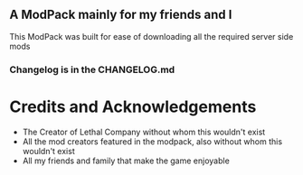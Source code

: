 ## A ModPack mainly for my friends and I
This ModPack was built for ease of downloading all the required server side mods

### Changelog is in the CHANGELOG.md

# Credits and Acknowledgements
* The Creator of Lethal Company without whom this wouldn't exist
* All the mod creators featured in the modpack, also without whom this wouldn't exist
* All my friends and family that make the game enjoyable